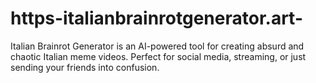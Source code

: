 # https-italianbrainrotgenerator.art-
Italian Brainrot Generator is an AI-powered tool for creating absurd and chaotic Italian meme videos. Perfect for social media, streaming, or just sending your friends into confusion.
